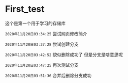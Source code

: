 # First_test
这个是第一个用于学习的存储库

`2020年11月20日03:34:25`
尝试网页修改简介

`2020年11月20日03:37:28`
尝试创建分支

`2020年11月20日03:42:52`
貌似删除成功了
但是分支是啥意思呢

`2020年11月20日03:47:25`
再次测试分支

`2020年11月20日03:51:36`
合并后删除分支成功
